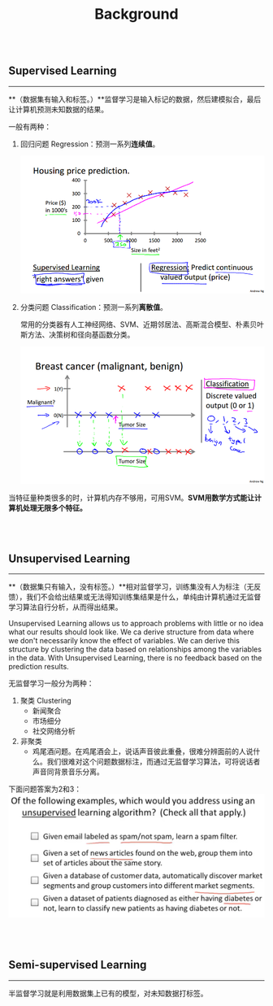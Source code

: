 # <center>Background</center>

<br></br>



## Supervised Learning
----
**（数据集有输入和标签。）**监督学习是输入标记的数据，然后建模拟合，最后让计算机预测未知数据的结果。

一般有两种：
1. 回归问题 Regression：预测一系列**连续值**。

   ![](Images/regression.png)

2. 分类问题 Classification：预测一系列**离散值**。

    常用的分类器有人工神经网络、SVM、近期邻居法、高斯混合模型、朴素贝叶斯方法、决策树和径向基函数分类。

   ![](Images/classification.png)


当特征量种类很多的时，计算机内存不够用，可用SVM。**SVM用数学方式能让计算机处理无限多个特征。**

<br></br>



## Unsupervised Learning
----
**（数据集只有输入，没有标签。）**相对监督学习，训练集没有人为标注（无反馈），我们不会给出结果或无法得知训练集结果是什么，单纯由计算机通过无监督学习算法自行分析，从而得出结果。

Unsupervised Learning allows us to approach problems with little or no idea what our results should look like. We ca derive structure from data where we don't necessarily know the effect of variables. We can derive this structure by clustering the data based on relationships among the variables in the data. With Unsupervised Learning, there is no feedback based on the prediction results.

无监督学习一般分为两种：
1. 聚类 Clustering
   - 新闻聚合
   - 市场细分
   - 社交网络分析
2. 非聚类
   - 鸡尾酒问题。在鸡尾酒会上，说话声音彼此重叠，很难分辨面前的人说什么。我们很难对这个问题数据标注，而通过无监督学习算法，可将说话者声音同背景音乐分离。

下面问题答案为2和3：
![](./Images/unsupervised_learning.png)

<br></br>



## Semi-supervised Learning
----
半监督学习就是利用数据集上已有的模型，对未知数据打标签。